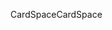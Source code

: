 <span data-ttu-id="5bddc-101">CardSpace</span><span class="sxs-lookup"><span data-stu-id="5bddc-101">CardSpace</span></span>